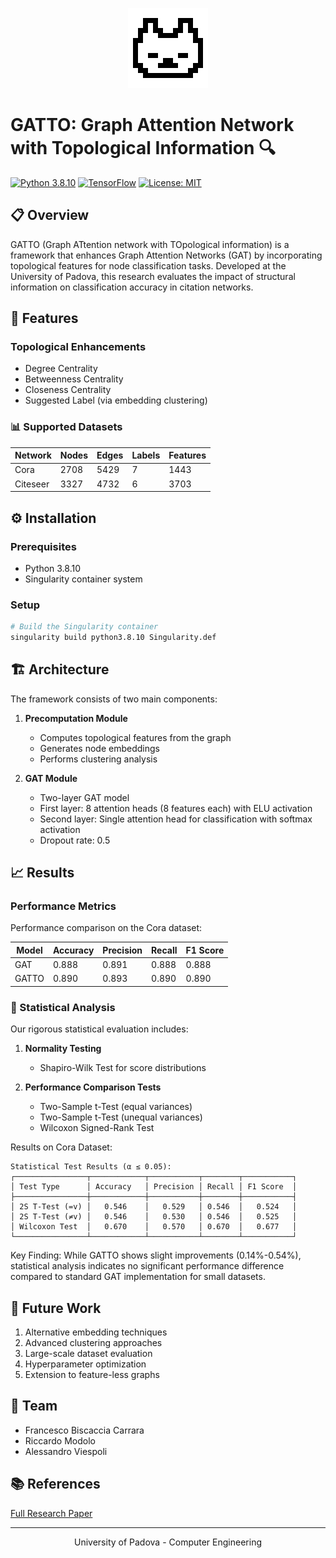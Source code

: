 <p align="center">
	<img src="logo/logo.png">
</p>

# GATTO: Graph Attention Network with Topological Information 🔍

[![Python 3.8.10](https://img.shields.io/badge/python-3.8.10-blue.svg)](https://www.python.org/downloads/release/python-3810/)
[![TensorFlow](https://img.shields.io/badge/TensorFlow-2.0+-orange.svg)](https://www.tensorflow.org/)
[![License: MIT](https://img.shields.io/badge/License-MIT-yellow.svg)](https://opensource.org/licenses/MIT)

## 📋 Overview

GATTO (Graph ATtention network with TOpological information) is a framework that enhances Graph Attention Networks (GAT) by incorporating topological features for node classification tasks. Developed at the University of Padova, this research evaluates the impact of structural information on classification accuracy in citation networks.

## 🔧 Features

### Topological Enhancements
- Degree Centrality
- Betweenness Centrality
- Closeness Centrality
- Suggested Label (via embedding clustering)

### 📊 Supported Datasets

| Network  | Nodes | Edges | Labels | Features |
|----------|--------|--------|---------|-----------|
| Cora     | 2708   | 5429   | 7       | 1443      |
| Citeseer | 3327   | 4732   | 6       | 3703      |

## ⚙️ Installation

### Prerequisites
- Python 3.8.10
- Singularity container system

### Setup
```bash
# Build the Singularity container
singularity build python3.8.10 Singularity.def
```

## 🏗️ Architecture

The framework consists of two main components:

1. **Precomputation Module**
   - Computes topological features from the graph
   - Generates node embeddings
   - Performs clustering analysis

2. **GAT Module**
   - Two-layer GAT model
   - First layer: 8 attention heads (8 features each) with ELU activation
   - Second layer: Single attention head for classification with softmax activation
   - Dropout rate: 0.5

## 📈 Results

### Performance Metrics

Performance comparison on the Cora dataset:

| Model  | Accuracy | Precision | Recall | F1 Score |
|--------|----------|-----------|---------|-----------|
| GAT    | 0.888    | 0.891     | 0.888   | 0.888     |
| GATTO  | 0.890    | 0.893     | 0.890   | 0.890     |

### 🔬 Statistical Analysis

Our rigorous statistical evaluation includes:

1. **Normality Testing**
   - Shapiro-Wilk Test for score distributions

2. **Performance Comparison Tests**
   - Two-Sample t-Test (equal variances)
   - Two-Sample t-Test (unequal variances)
   - Wilcoxon Signed-Rank Test

Results on Cora Dataset:
```
Statistical Test Results (α ≤ 0.05):
┌────────────────┬────────────┬───────────┬────────┬───────────┐
│ Test Type      │ Accuracy   │ Precision │ Recall │ F1 Score  │
├────────────────┼────────────┼───────────┼────────┼───────────┤
│ 2S T-Test (=v) │   0.546    │   0.529   │ 0.546  │   0.524   │
│ 2S T-Test (≠v) │   0.546    │   0.530   │ 0.546  │   0.525   │
│ Wilcoxon Test  │   0.670    │   0.570   │ 0.670  │   0.677   │
└────────────────┴────────────┴───────────┴────────┴───────────┘
```

Key Finding: While GATTO shows slight improvements (0.14%-0.54%), statistical analysis indicates no significant performance difference compared to standard GAT implementation for small datasets.

## 🔮 Future Work

1. Alternative embedding techniques
2. Advanced clustering approaches
3. Large-scale dataset evaluation
4. Hyperparameter optimization
5. Extension to feature-less graphs

## 👥 Team

- Francesco Biscaccia Carrara
- Riccardo Modolo
- Alessandro Viespoli

## 📚 References

[Full Research Paper](https://github.com/RickSrick/GATTO/blob/main/03%20-%20Paper/GATTO.pdf)

---

<p align="center">
University of Padova - Computer Engineering
</p>
